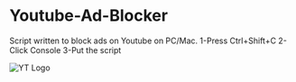 # Youtube-Ad-Blocker
Script written to block ads on Youtube on PC/Mac.
1-Press Ctrl+Shift+C
2-Click Console
3-Put the script

![YT Logo](https://upload.wikimedia.org/wikipedia/commons/thumb/e/e1/Logo_of_YouTube_%282015-2017%29.svg/753px-Logo_of_YouTube_%282015-2017%29.svg.png)
